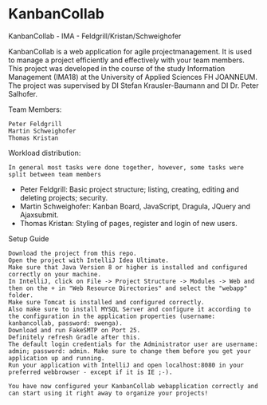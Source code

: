 # KanbanCollab
KanbanCollab - IMA - Feldgrill/Kristan/Schweighofer

KanbanCollab is a web application for agile projectmanagement. It is used to manage a project efficiently and effectively with your team members.
This project was developed in the course of the study Information Management (IMA18) at the University of Applied Sciences FH JOANNEUM.
The project was supervised by DI Stefan Krausler-Baumann and DI Dr. Peter Salhofer.

Team Members:

    Peter Feldgrill
    Martin Schweighofer
    Thomas Kristan

Workload distribution:
    
    In general most tasks were done together, however, some tasks were split between team members
* Peter Feldgrill: Basic project structure; listing, creating, editing and deleting projects; security.
* Martin Schweighofer: Kanban Board, JavaScript, Dragula, JQuery and Ajaxsubmit.
* Thomas Kristan: Styling of pages, register and login of new users.

Setup Guide

    Download the project from this repo.
    Open the project with IntelliJ Idea Ultimate.
    Make sure that Java Version 8 or higher is installed and configured correctly on your machine.
    In IntelliJ, click on File -> Project Structure -> Modules -> Web and then on the + in "Web Resource Directories" and select the "webapp" folder.
    Make sure Tomcat is installed and configured correctly. 
    Also make sure to install MYSQL Server and configure it according to the configuration in the application properties (username: kanbancollab, password: swenga).
    Download and run FakeSMTP on Port 25.
    Definitely refresh Gradle after this.
    The default login credentials for the Administrator user are username: admin; password: admin. Make sure to change them before you get your application up and running.
    Run your application with IntelliJ and open localhost:8080 in your preferred webbrowser - except if it is IE ;-).
    
    You have now configured your KanbanCollab webapplication correctly and can start using it right away to organize your projects!
